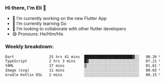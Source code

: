 ### Hi there, I'm Eli 👋
- 🔭 I’m currently working on the new Flutter App
- 🌱 I’m currently learning Go
- 🦄 I’m looking to collaborate with other flutter developers
- 😄 Pronouns: He/Him/His

### Weekly breakdown:
<!--START_SECTION:waka-->

```txt
Dart                25 hrs 41 mins  ██████████████████████▓░░   90.26 %
TypeScript          2 hrs 3 mins    █▓░░░░░░░░░░░░░░░░░░░░░░░   07.21 %
YAML                27 mins         ▒░░░░░░░░░░░░░░░░░░░░░░░░   01.61 %
Image (svg)         11 mins         ░░░░░░░░░░░░░░░░░░░░░░░░░   00.65 %
Gradle Kotlin DSL   2 mins          ░░░░░░░░░░░░░░░░░░░░░░░░░   00.15 %
```

<!--END_SECTION:waka-->
